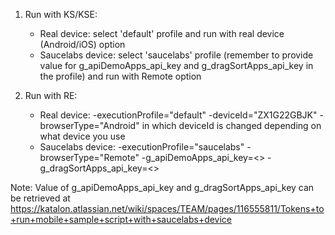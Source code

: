 
1. Run with KS/KSE: 
	- Real device: select 'default' profile and run with real device (Android/iOS) option
	- Saucelabs device: select 'saucelabs' profile (remember to provide value for g_apiDemoApps_api_key and g_dragSortApps_api_key in the profile) and run with Remote option
	
2. Run with RE:
	- Real device: -executionProfile="default" -deviceId="ZX1G22GBJK" -browserType="Android" in which deviceId is changed depending on what device you use
	- Saucelabs device: -executionProfile="saucelabs" -browserType="Remote" -g_apiDemoApps_api_key=<> -g_dragSortApps_api_key=<>
	
Note: Value of g_apiDemoApps_api_key and g_dragSortApps_api_key can be retrieved at https://katalon.atlassian.net/wiki/spaces/TEAM/pages/116555811/Tokens+to+run+mobile+sample+script+with+saucelabs+device